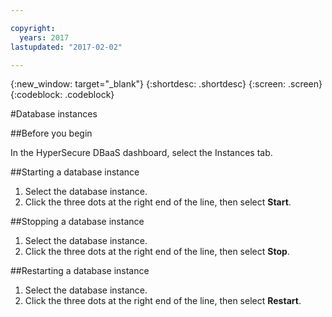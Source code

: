 ```yaml
---

copyright:
  years: 2017
lastupdated: "2017-02-02"

---
```


{:new_window: target="_blank"}
{:shortdesc: .shortdesc}
{:screen: .screen}
{:codeblock: .codeblock}


#Database instances

##Before you begin

In the HyperSecure DBaaS dashboard, select the Instances tab.

##Starting a database instance

1. Select the database instance.
2. Click the three dots at the right end of the line, then select **Start**.

##Stopping a database instance

1. Select the database instance.
2. Click the three dots at the right end of the line, then select **Stop**.

##Restarting a database instance

1. Select the database instance.
2. Click the three dots at the right end of the line, then select **Restart**.
